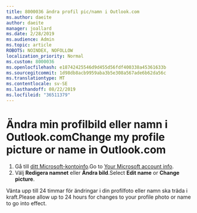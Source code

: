 ```yaml
---
title: 8000036 ändra profil pic/namn i Outlook.com
ms.author: daeite
author: daeite
manager: joallard
ms.date: 2/28/2019
ms.audience: Admin
ms.topic: article
ROBOTS: NOINDEX, NOFOLLOW
localization_priority: Normal
ms.custom: 8000036
ms.openlocfilehash: e18742425546d9d455d56fdf400338a45361633b
ms.sourcegitcommit: 1d98db8acb9959aba3b5e308a567ade6b62da56c
ms.translationtype: MT
ms.contentlocale: sv-SE
ms.lasthandoff: 08/22/2019
ms.locfileid: "36511379"
---
```

# <a name="change-my-profile-picture-or-name-in-outlookcom"></a><span data-ttu-id="9aeb9-102">Ändra min profilbild eller namn i Outlook.com</span><span class="sxs-lookup"><span data-stu-id="9aeb9-102">Change my profile picture or name in Outlook.com</span></span>

1. <span data-ttu-id="9aeb9-103">Gå till [ditt Microsoft-kontoinfo](https://go.microsoft.com/fwlink/p/?linkid=860841).</span><span class="sxs-lookup"><span data-stu-id="9aeb9-103">Go to [Your Microsoft account info](https://go.microsoft.com/fwlink/p/?linkid=860841).</span></span>
1. <span data-ttu-id="9aeb9-104">Välj **Redigera namnet** eller **Ändra bild**.</span><span class="sxs-lookup"><span data-stu-id="9aeb9-104">Select **Edit name** or **Change picture**.</span></span>

<span data-ttu-id="9aeb9-105">Vänta upp till 24 timmar för ändringar i din profilfoto eller namn ska träda i kraft.</span><span class="sxs-lookup"><span data-stu-id="9aeb9-105">Please allow up to 24 hours for changes to your profile photo or name to go into effect.</span></span>